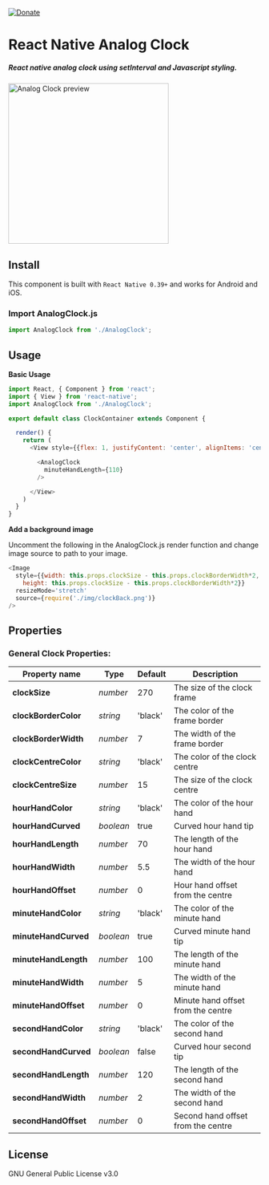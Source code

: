 [![Donate](https://img.shields.io/badge/Donate-PayPal-green.svg)](paypal.me/RayChooi)

# React Native Analog Clock


##### React native analog clock using setInterval and Javascript styling.

<img src="https://github.com/raymondchooi/react-native-analog-clock/blob/master/img/analogClockPreview.gif" alt="Analog Clock preview" width="320px"></img>

## Install

This component is built with `React Native 0.39+` and works for Android and iOS.

### Import AnalogClock.js
```javascript
import AnalogClock from './AnalogClock';
```

## Usage

**Basic Usage**

```javascript
import React, { Component } from 'react';
import { View } from 'react-native';
import AnalogClock from './AnalogClock';

export default class ClockContainer extends Component {

  render() {
    return (
      <View style={{flex: 1, justifyContent: 'center', alignItems: 'center'}}>

        <AnalogClock
          minuteHandLength={110}
        />

      </View>
    )
  }
}
```

**Add a background image**

Uncomment the following in the AnalogClock.js render function and change image
source to path to your image.

```javascript
<Image
  style={{width: this.props.clockSize - this.props.clockBorderWidth*2,
    height: this.props.clockSize - this.props.clockBorderWidth*2}}
  resizeMode='stretch'
  source={require('./img/clockBack.png')}
/>
```
## Properties

### General Clock Properties:

| Property name        | Type      | Default | Description                        |
| ---                  | ---       | ---     | ---                                |
| **clockSize**        | *number*  | 270     | The size of the clock frame        |
| **clockBorderColor** | *string*  | 'black' | The color of the frame border      |
| **clockBorderWidth** | *number*  | 7       | The width of the frame border      |
| **clockCentreColor** | *string*  | 'black' | The color of the clock centre      |
| **clockCentreSize**  | *number*  | 15      | The size of the clock centre       |
| **hourHandColor**    | *string*  | 'black' | The color of the hour hand         |
| **hourHandCurved**   | *boolean* | true    | Curved hour hand tip               |
| **hourHandLength**   | *number*  | 70      | The length of the hour hand        |
| **hourHandWidth**    | *number*  | 5.5     | The width of the hour hand         |
| **hourHandOffset**   | *number*  | 0       | Hour hand offset from the centre   |
| **minuteHandColor**  | *string*  | 'black' | The color of the minute hand       |
| **minuteHandCurved** | *boolean* | true    | Curved minute hand tip             |
| **minuteHandLength** | *number*  | 100     | The length of the minute hand      |
| **minuteHandWidth**  | *number*  | 5       | The width of the minute hand       |
| **minuteHandOffset** | *number*  | 0       | Minute hand offset from the centre |
| **secondHandColor**  | *string*  | 'black' | The color of the second hand       |
| **secondHandCurved** | *boolean* | false   | Curved hour second tip             |
| **secondHandLength** | *number*  | 120     | The length of the second hand      |
| **secondHandWidth**  | *number*  | 2       | The width of the second hand       |
| **secondHandOffset** | *number*  | 0       | Second hand offset from the centre |



## License

GNU General Public License v3.0
